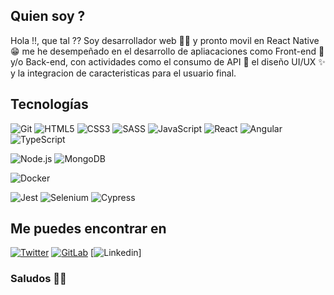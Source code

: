 ## Quien soy ?

Hola !!, que tal ??
Soy desarrollador web 👨‍💻 y pronto movil en React Native 😁 me he desempeñado en el desarrollo de apliacaciones como Front-end 🌌 y/o Back-end, con actividades como el consumo de API 🍪 el diseño UI/UX ✨ y la integracion de caracteristicas para el usuario final.

## Tecnologías
![Git](https://img.shields.io/badge/-Git-F05032?style=plastic&logo=git&logoColor=white)
![HTML5](https://img.shields.io/badge/-HTML5-E34F26?style=plastic&logo=html5&logoColor=white)
![CSS3](https://img.shields.io/badge/-CSS3-1572B6?style=plastic&logo=css3&logoColor=white)
![SASS](https://img.shields.io/badge/-SASS-CC6699?style=plastic&logo=sass&logoColor=white)
![JavaScript](https://img.shields.io/badge/-JavaScript-F7DF1E?style=plastic&logo=JavaScript&logoColor=black)
![React](https://img.shields.io/badge/-React-61DAFB?style=plastic&logo=react&logoColor=white)
![Angular](https://img.shields.io/badge/-Angular-DD0031?style=plastic&logo=angular)
![TypeScript](https://img.shields.io/badge/-TypeScript-3178C6?style=plastic&logo=TypeScript&logoColor=white)

![Node.js](https://img.shields.io/badge/-Node.js-339933?style=plastic&logo=node.js&logoColor=white)
![MongoDB](https://img.shields.io/badge/-MongoDB-47A248?style=plastic&logo=MongoDB&logoColor=white)

![Docker](https://img.shields.io/badge/-Docker-2496ED?style=plastic&logo=docker&logoColor=white)

![Jest](https://img.shields.io/badge/-Jest-C21325?style=plastic&logo=Jest&logoColor=white)
![Selenium](https://img.shields.io/badge/-Selenium-C51928?style=plastic&logo=Selenium&logoColor=white)
![Cypress](https://img.shields.io/badge/-Cypress-17202C?style=plastic&logo=Cypress&logoColor=white)

## Me puedes encontrar en
[![Twitter](https://img.shields.io/badge/-Twitter-1DA1F2?style=plastic&logo=Twitter&logoColor=white&link=https://twitter.com/Ari_Reinventada)](https://twitter.com/JMiguelPM)
[![GitLab](https://img.shields.io/badge/-GitLab-0077B5?style=plastic&logo=GitLab&logoColor=white&link=https://https://gitlab.com/pmjm0990/)](https://www.linkedin.com/in/arianejuradodebilbao/)
[![Linkedin](https://img.shields.io/badge/-Linkedin-0077B5?style=plastic&logo=Linkedin&logoColor=white&link=https://https://linkedin.com/in/miguel-parra-muñoz-89a360202/)]

### Saludos 👋😄
